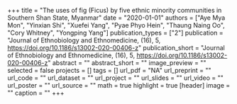 +++
title = "The uses of fig (Ficus) by five ethnic minority communities in Southern Shan State, Myanmar"
date = "2020-01-01"
authors = ["Aye Mya Mon", "Yinxian Shi", "Xuefei Yang", "Pyae Phyo Hein", "Thaung Naing Oo", "Cory Whitney", "Yongping Yang"]
publication_types = ["2"]
publication = "Journal of Ethnobiology and Ethnomedicine, (16), 5, https://doi.org/10.1186/s13002-020-00406-z"
publication_short = "Journal of Ethnobiology and Ethnomedicine, (16), 5, https://doi.org/10.1186/s13002-020-00406-z"
abstract = ""
abstract_short = ""
image_preview = ""
selected = false
projects = []
tags = []
url_pdf = "NA"
url_preprint = ""
url_code = ""
url_dataset = ""
url_project = ""
url_slides = ""
url_video = ""
url_poster = ""
url_source = ""
math = true
highlight = true
[header]
image = ""
caption = ""
+++
